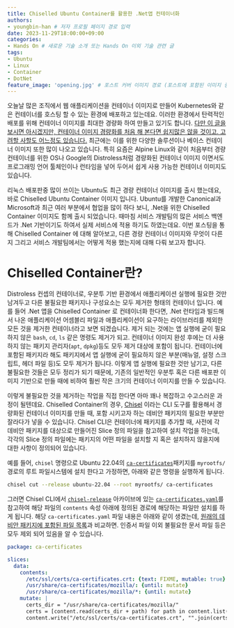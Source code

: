 ```yaml
---
title: Chiselled Ubuntu Container를 활용한 .Net앱 컨테이너화 
authors:
- youngbin-han # 저자 프로필 페이지 경로 입력
date: 2023-11-29T18:00:00+09:00
categories:
- Hands On # 새로운 기술 소개 또는 Hands On 이외 기술 관련 글
tags:
- Ubuntu
- Linux
- Container
- DotNet
feature_image: 'opening.jpg' # 포스트 커버 이미지 경로 (포스트에 포함된 이미지 중 하나 지정. 필드 제거하면 기본 이미지가 나옵니다.)
---
```


오늘날 많은 조직에서 웹 애플리케이션을 컨테이너 이미지로 만들어 Kubernetes와 같은 컨테이너를 호스팅 할 수 있는 환경에 배포하고 있는데요. 이러한 환경에서 탄력적인 배포를 위해 컨테이너 이미지를 최대한 경량화 하여 만들고 있기도 합니다. [다만 이 글을 보시면 아시겠지만, 컨테이너 이미지 경량화를 처음 해 본다면 쉽지많은 않을 것이고. 고려할 사할도 어느정도 있습니다.](/2022/11/08/container-imagesize-diet/) 최근에는 이를 위한 다양한 솔루션이나 베이스 컨테이너 이미지 또한 많이 나오고 있습니다. 특히 요즘은 Alpine Linux와 같이 처음부터 경량 컨테이너를 위한 OS나 Google의 Distroless처럼 경량화된 컨테이너 이미지 이면서도 프로그래밍 언어 툴체인이나 런타임을 넣어 두어서 쉽게 사용 가능한 컨테이너 이미지도 있습니다.

리눅스 배포판중 많이 쓰이는 Ubuntu도 최근 경량 컨테이너 이미지를 출시 했는데요, 바로 Chiselled Ubuntu Container 이미지 입니다. Ubuntu를 개발한 Canonical과 Microsoft과 최근 여러 부분에서 협업을 많이 하다 보니, .Net을 위한 Chiselled Container 이미지도 함께 출시 되었습니다. 때마침 서비스 개발팀의 많은 서비스 백엔드가 .Net 기반이기도 하여서 실제 서비스에 적용 하기도 하였는데요. 이번 포스팅을 통해 Chiselled Container 에 대해 알아보고, 다른 경량 컨테이너 이미지와 무엇이 다른지 그리고 서비스 개발팀에서는 어떻게 적용 했는지에 대해 다뤄 보고자 합니다.

# Chiselled Container란?
Distroless 컨셉의 컨테이너로, 우분투 기반 환경에서 애플리케이션 실행에 필요한 것만 남겨두고 다른 불필요한 패키지나 구성요소는 모두 제거한 형태의 컨테이너 입니다. 예를 들어 .Net 앱을 Chiselled Container 로 컨테이너화 한다면, .Net 런타임과 빌드해서 나온 애플리케이션 어셈블리 파일과 애플리케이션이 요구하는 라이브러리를 제외한 모든 것을 제거한 컨테이너라고 보면 되겠습니다. 제거 되는 것에는 앱 실행에 굳이 필요하지 않은 `bash`, `cd`, `ls` 같은 명령도 제거가 되고. 컨테이너 이미지 완성 후에는 더 사용하지 않는 패키지 관리자(`apt`, `dpkg`)등도 모두 제거 대상에 포함이 됩니다. 컨테이너에 포함된 패키지라 해도 패키지에서 앱 실행에 굳이 필요하지 않은 부분(매뉴얼, 설정 스크립트, 헤더 파일 등)도 모두 제거가 됩니다. 이렇게 앱 실행에 필요한 것만 남기고, 다른 불필요한 것들은 모두 정리가 되기 때문에, 기존의 일반적인 우분투 혹은 다른 배포판 이미지 기반으로 만들 때에 비하여 훨씬 작은 크기의 컨테이너 이미지를 만들 수 있습니다.

이렇게 불필요한 것을 제거하는 작업을 직접 한다면 아마 꽤나 복잡하고 수고스러운 과정이 될텐데요. Chiselled Container의 경우, [Chisel](https://github.com/canonical/chisel) 이라는 CLI 도구를 활용해서 경량화된 컨테이너 이미지를 만들 때, 포함 시키고자 하는 데비안 패키지의 필요한 부분만 잘라다가 넣을 수 있습니다. Chisel CLI은 컨테이너에 패키지를 추가할 때, 사전에 각 데비안 패키지를 대상으로 만들어진 Slice 정의 파일을 참고하여 설치 작업을 하는데, 각각의 Slice 정의 파일에는 패키지의 어떤 파일을 설치할 지 혹은 설치하지 않을지에 대한 사항이 정의되어 있습니다. 

예를 들어, `chisel` 명령으로 Ubuntu 22.04의 [`ca-certificates`](https://packages.ubuntu.com/jammy/ca-certificates)패키지를 `myrootfs/` 경로의 루트 파일시스템에 설치 한다고 가정하면, 아래와 같은 명령을 실행하게 됩니다.
```bash
chisel cut --release ubuntu-22.04 --root myrootfs/ ca-certificates
```

그러면 Chisel CLI에서 [`chisel-release`](https://github.com/canonical/chisel-releases) 아카이브에 있는 [`ca-certificates.yaml`](https://github.com/canonical/chisel-releases/blob/ubuntu-22.04/slices/ca-certificates.yaml)를 참고하여 해당 파일의 `contents` 속성 아래에 정의된 경로에 해당하는 파일만 설치를 하게 됩니다. 해당 `ca-certificates.yaml` 파일 내용은 아래와 같이 생겼는데, [원래의 데비안 패키지에 포함된 파일 목록](https://packages.ubuntu.com/jammy/all/ca-certificates/filelist)과 비교하면. 인증서 파일 이외 불필요한 문서 파일 등은 모두 제외 되어 있음을 알 수 있습니다.

```yaml
package: ca-certificates

slices:
  data:
    contents:
      /etc/ssl/certs/ca-certificates.crt: {text: FIXME, mutable: true}
      /usr/share/ca-certificates/mozilla/: {until: mutate}
      /usr/share/ca-certificates/mozilla/*: {until: mutate}
    mutate: |
      certs_dir = "/usr/share/ca-certificates/mozilla/"
      certs = [content.read(certs_dir + path) for path in content.list(certs_dir)]
      content.write("/etc/ssl/certs/ca-certificates.crt", "".join(certs))
```